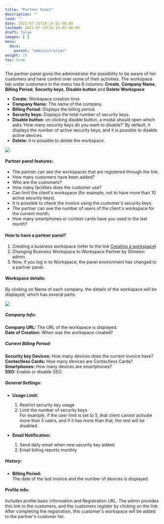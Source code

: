 ```yaml
---
title: "Partner Panel"
description: ""
lead: ""
date: 2022-07-25T18:14:02-08:00
lastmod: 2022-07-25T18:14:02-08:00
draft: false
images: [ ]
menu:
  docs:
    parent: "administration"
weight: 15
toc: true
---
```


The partner panel gives the administrator the possibility to be aware of her customers and have control over some of
their activities.
The workspace tab under customers in the menu has 6 columns: **Create**, **Company Name**, **Billing Period**,
**Security keys**, **Disable button** and **Delete Workspace**

* **Create:** Workspace creation time
* **Company Name:** The name of the company.
* **Billing Period:** Displays the billing period.
* **Security keys:** Displays the total number of security keys.
* **Disable button:** on clicking disable button, a modal should open which asks ‘How many security keys do you want to
  disable?’ By default, it displays the number of active security keys, and it is possible to disable active devices.
* **Delete:** It is possible to delete the workspace.

<img src="/images/vendor/Panel/partner_panel_1.png" style="display: block; margin: 0 auto;"/>

#### Partner panel features:

* The partner can see the workspaces that are registered through the link.
* How many customers have been added?
* Who are the customers?
* How many facilities does the customer use?
* Can limit the client's workspace (for example, not to have more than 10 active security keys).
* It is possible to check the invoice using the customer's security keys.
* The partner can see the number of users of the client's workspace for the current month.
* How many smartphones or context cards have you used in the last month?

#### How to have a partner panel?

1. Creating a business workspace (refer to the
   link [Creating a workspace](https://docs.idmelon.com/docs/administration/createworkspace/))
2. Changing Business Workspace to Workspace Partner by IDmelon admin.
3. Now, if you log in to Workspace, the panel environment has changed to a partner panel.

#### Workspace details:

By clicking on Name of each company, the details of the workspace will be displayed, which has several parts:

<img src="/images/vendor/Panel/partner_panel_2.png" style="display: block; margin: 0 auto;"/>

##### Company Info:

**Company URL:** The URL of the workspace is displayed.
\
**Date of Creation:** When was the workspace created?

##### Current Billing Period:

**Security key Devices:** How many devices does the current invoice have?
\
**Contactless Cards:** How many devices are Contactless Cards?
\
**Smartphones:** How many devices are smartphones?
\
**SSO:** Enable or disable SSO.

##### General Settings:

* **Usage Limit:**

  1. Restrict security key usage
  2. Limit the number of security keys\
     For example, if the user limit is set to 5, that client cannot activate more than 5 users, and if it has more than
     that,
     the rest will be disabled.


* **Email Notification:**
  1. Send daily email when new security key added
  2. Email billing reports monthly

##### History:

* **Billing Period:**\
  The date of the last invoice and the number of devices is displayed.

#### Profile info:

Includes profile basic information and Registration URL.
The admin provides this link to the customers, and the customers register by clicking on the link. After completing the
registration, this customer's workspace will be added to the partner's customer list.
